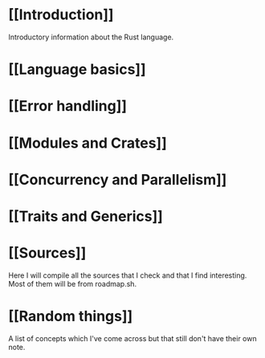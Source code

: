 # [[Introduction]]
Introductory information about the Rust language.
# [[Language basics]]
# [[Error handling]]
# [[Modules and Crates]]
# [[Concurrency and Parallelism]]
# [[Traits and Generics]]

# [[Sources]]
Here I will compile all the sources that I check and that I find interesting. Most of them will be from roadmap.sh.
# [[Random things]]
A list of concepts which I've come across but that still don't have their own note.

